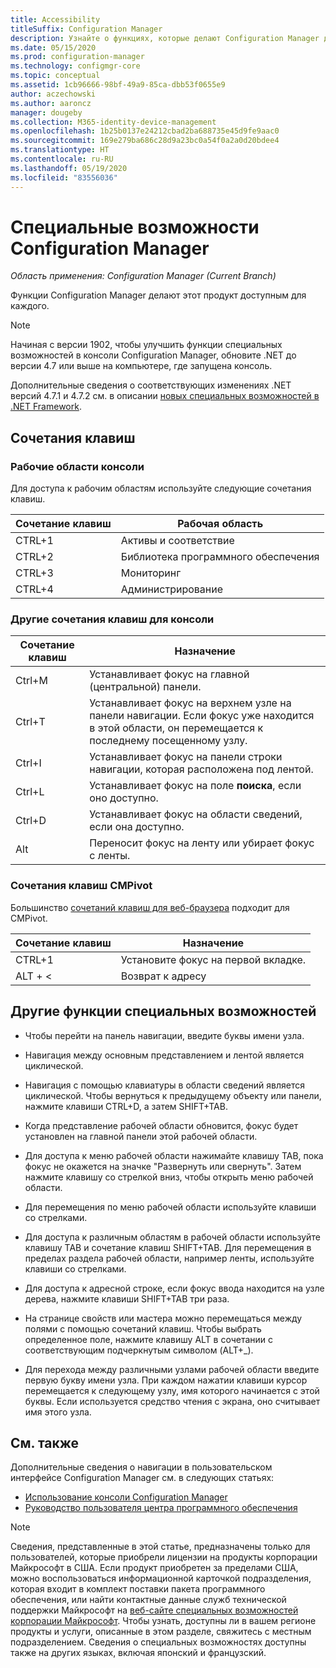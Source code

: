 ```yaml
---
title: Accessibility
titleSuffix: Configuration Manager
description: Узнайте о функциях, которые делают Configuration Manager доступным для каждого.
ms.date: 05/15/2020
ms.prod: configuration-manager
ms.technology: configmgr-core
ms.topic: conceptual
ms.assetid: 1cb96666-98bf-49a9-85ca-dbb53f0655e9
author: aczechowski
ms.author: aaroncz
manager: dougeby
ms.collection: M365-identity-device-management
ms.openlocfilehash: 1b25b0137e24212cbad2ba688735e45d9fe9aac0
ms.sourcegitcommit: 169e279ba686c28d9a23bc0a54f0a2a0d20bdee4
ms.translationtype: HT
ms.contentlocale: ru-RU
ms.lasthandoff: 05/19/2020
ms.locfileid: "83556036"
---
```

# <a name="accessibility-features-in-configuration-manager"></a>Специальные возможности Configuration Manager

*Область применения: Configuration Manager (Current Branch)*


Функции Configuration Manager делают этот продукт доступным для каждого.

> [!Note]  
> Начиная с версии 1902, чтобы улучшить функции специальных возможностей в консоли Configuration Manager, обновите .NET до версии 4.7 или выше на компьютере, где запущена консоль. <!-- SCCMDocs-pr issue #3228 -->  
> 
> Дополнительные сведения о соответствующих изменениях .NET версий 4.7.1 и 4.7.2 см. в описании [новых специальных возможностей в .NET Framework](https://docs.microsoft.com/dotnet/framework/whats-new/whats-new-in-accessibility).  



## <a name="keyboard-shortcuts"></a>Сочетания клавиш

### <a name="console-workspaces"></a>Рабочие области консоли

Для доступа к рабочим областям используйте следующие сочетания клавиш.  

|Сочетание клавиш| Рабочая область|
|--------|--------|  
|CTRL+1| Активы и соответствие|
|CTRL+2|  Библиотека программного обеспечения|
|CTRL+3|  Мониторинг|
|CTRL+4|  Администрирование|


### <a name="other-console-shortcuts"></a>Другие сочетания клавиш для консоли

|Сочетание клавиш|  Назначение|
|--------|--------|  
|Ctrl+M|Устанавливает фокус на главной (центральной) панели.|
|Ctrl+T|Устанавливает фокус на верхнем узле на панели навигации. Если фокус уже находится в этой области, он перемещается к последнему посещенному узлу.|
|Ctrl+I|Устанавливает фокус на панели строки навигации, которая расположена под лентой.|
|Ctrl+L|Устанавливает фокус на поле **поиска**, если оно доступно.|
|Ctrl+D|Устанавливает фокус на области сведений, если она доступно.|
|Alt     |Переносит фокус на ленту или убирает фокус с ленты.|

### <a name="cmpivot-shortcuts"></a><a name="bkmk_cmpshortcuts"></a> Сочетания клавиш CMPivot

Большинство [сочетаний клавиш для веб-браузера](https://support.microsoft.com/help/17456/windows-internet-explorer-ease-of-access-options) подходит для CMPivot.

|Сочетание клавиш|Назначение|
|--------|--------|  
|CTRL+1|Установите фокус на первой вкладке.|
|ALT + &lt;|Возврат к адресу|


## <a name="other-accessibility-features"></a>Другие функции специальных возможностей

- Чтобы перейти на панель навигации, введите буквы имени узла.

- Навигация между основным представлением и лентой является циклической.

- Навигация с помощью клавиатуры в области сведений является циклической. Чтобы вернуться к предыдущему объекту или панели, нажмите клавиши CTRL+D, а затем SHIFT+TAB.

- Когда представление рабочей области обновится, фокус будет установлен на главной панели этой рабочей области.

- Для доступа к меню рабочей области нажимайте клавишу TAB, пока фокус не окажется на значке "Развернуть или свернуть". Затем нажмите клавишу со стрелкой вниз, чтобы открыть меню рабочей области.  

- Для перемещения по меню рабочей области используйте клавиши со стрелками.  

- Для доступа к различным областям в рабочей области используйте клавишу TAB и сочетание клавиш SHIFT+TAB. Для перемещения в пределах раздела рабочей области, например ленты, используйте клавиши со стрелками.  

- Для доступа к адресной строке, если фокус ввода находится на узле дерева, нажмите клавиши SHIFT+TAB три раза.  

- На странице свойств или мастера можно перемещаться между полями с помощью сочетаний клавиш. Чтобы выбрать определенное поле, нажмите клавишу ALT в сочетании с соответствующим подчеркнутым символом (ALT+_).     

- Для перехода между различными узлами рабочей области введите первую букву имени узла. При каждом нажатии клавиши курсор перемещается к следующему узлу, имя которого начинается с этой буквы. Если используется средство чтения с экрана, оно считывает имя этого узла.



## <a name="see-also"></a>См. также

Дополнительные сведения о навигации в пользовательском интерфейсе Configuration Manager см. в следующих статьях:
- [Использование консоли Configuration Manager](../servers/manage/admin-console.md)
- [Руководство пользователя центра программного обеспечения](software-center.md)

> [!NOTE]  
> Сведения, представленные в этой статье, предназначены только для пользователей, которые приобрели лицензии на продукты корпорации Майкрософт в США. Если продукт приобретен за пределами США, можно воспользоваться информационной карточкой подразделения, которая входит в комплект поставки пакета программного обеспечения, или найти контактные данные служб технической поддержки Майкрософт на [веб-сайте специальных возможностей корпорации Майкрософт](https://www.microsoft.com/accessibility/). Чтобы узнать, доступны ли в вашем регионе продукты и услуги, описанные в этом разделе, свяжитесь с местным подразделением. Сведения о специальных возможностях доступны также на других языках, включая японский и французский.  


